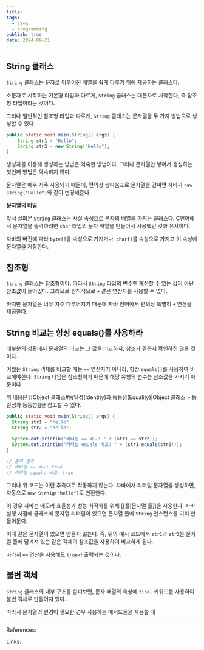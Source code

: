 ```yaml
---
title: 
tags:
  - java
  - programming
publish: true
date: 2024-09-21
---
```

## String 클래스

`String` 클래스는 문자로 이루어진 배열을 쉽게 다루기 위해 제공하는 클래스다. 

소문자로 시작하는 기본형 타입과 다르게, `String` 클래스는 대문자로 시작한다, 즉 참조형 타입이라는 것이다.

그러나 일반적인 참조형 타입과 다르게, `String` 클래스는 문자열을 두 가지 방법으로 생성할 수 있다.

```java
public static void main(String[] args) {
	String str1 = "Hello";
	String str2 = new String("Hello");
}
```

생성자를 이용해 생성하는 방법은 익숙한 방법이다. 그러나 문자열만 넣어서 생성하는 첫번째 방법은 익숙하지 않다.

문자열은 매우 자주 사용되기 때문에, 편의상 쌍따옴표로 문자열을 감싸면 자바가 `new String("Hello")`와 같이 변경해준다.

**문자열의 비밀**

앞서 살펴본 `String` 클래스는 사실 속성으로 문자의 배열을 가지는 클래스다. C언어에서 문자열을 출력하려면 `char` 타입의 문자 배열을 만들어서 사용했던 것과 유사하다.

자바의 버전에 따라 `byte[]`를 속성으로 가지거나, `char[]`를 속성으로 가지고 이 속성에 문자열을 저장한다.

## 참조형
`String` 클래스는 참조형이다. 따라서 `String` 타입의 변수엔 계산할 수 있는 값이 아닌 참조값이 들어있다. 그러므로 원칙적으로 `+` 같은 연산자를 사용할 수 없다.

하지만 문자열은 너무 자주 다루어지기 때문에 자바 언어에서 편의상 특별히 `+` 연산을 제공한다.

## String 비교는 항상 equals()를 사용하라

대부분의 상황에서 문자열의 비교는 그 값을 비교하지, 참조가 같은지 확인하진 않을 것이다.

어쨌든 `String` 객체를 비교할 때는 `==` 연산자가 아니라, 항상 `equals()`를 사용하여 비교해야한다. `String` 타입은 참조형이기 때문에 해당 유형의 변수는 참조값을 가지기 때문이다.

위 내용은 [[Object 클래스#동일성(Identity)과 동등성(Equality)|Object 클래스 > 동일성과 동등성]]을 참고할 수 있다.

```java
public static void main(String[] args) {  
  String str1 = "hello";  
  String str2 = "hello";  
  
  System.out.println("리터럴 == 비교: " + (str1 == str2));  
  System.out.println("리터럴 equals 비교: " + (str1.equals(str2)));  
}

// 출력 결과
// 리터럴 == 비교: true
// 리터럴 equals 비교: true
```

그러나 위 코드는 이런 추측대로 작동하지 않는다. 자바에서 리터럴 문자열을 생성하면, 자동으로 `new Strnig("hello")`로 변환한다.

이 경우 자바는 메모리 효율성과 성능 최적화를 위해 [[풀|문자열 풀]]을 사용한다. 자바 실행 시점에 클래스에 문자열 리터럴이 있으면 문자열 풀에 `String` 인스턴스를 미리 만들어둔다.

이때 같은 문자열이 있으면 만들지 않는다. 즉, 위의 예시 코드에서 `str1`과 `str2`는 문자열 풀에 담겨져 있는 같은 객체의 참조값을 사용하여 비교하게 된다.

따라서 `==` 연산을 사용해도 `true`가 출력되는 것이다.

## 불변 객체
`String` 클래스의 내부 구조를 살펴보면, 문자 배열의 속성에 `final` 키워드를 사용하여 불변 객체로 만들어져 있다.

따라서 문자열의 변경이 필요한 경우 사용하는 메서드들을 사용할 때




---
References: 

Links: 